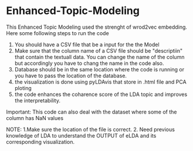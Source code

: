 # Enhanced-Topic-Modeling
This Enhanced Topic Modeling used the strenght of wrod2vec embedding. 
Here some following steps to run the code

1. You should have a CSV file that be a input for the the Model
2. Make sure that the column name of a CSV file should be "descriptiin" that contain the textuall data. You can change the name of the column but accordingly you have to chang the name in the code also.
3. Database should be in the same location where the code is running or you have to pass the location of the database.
4. the visualization is done using pyLDAvis that store in .html file and PCA ploting
5. the code enhances the coharence score of the LDA topic and improves the interpretability.

Important: This code can also deal with the dataset where some of the column has NaN values

NOTE: 
1.Make sure the location of the file is correct.
2. Need previous knowledge of LDA to understand the OUTPUT of eLDA and its corresponding visualization.
